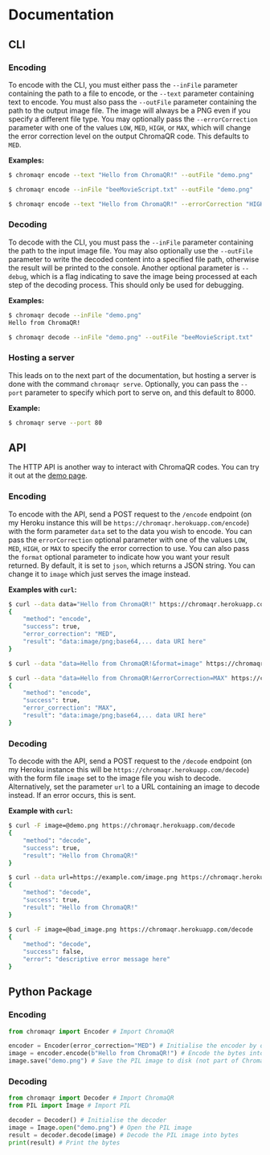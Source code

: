 # Documentation

## CLI

### Encoding
To encode with the CLI, you must either pass the `--inFile` parameter containing the path to a file to encode, or the `--text` parameter containing text to encode. You must also pass the `--outFile` parameter containing the path to the output image file. The image will always be a PNG even if you specify a different file type. You may optionally pass the `--errorCorrection` parameter with one of the values `LOW`, `MED`, `HIGH`, or `MAX`, which will change the error correction level on the output ChromaQR code. This defaults to `MED`.

**Examples:**
```sh
$ chromaqr encode --text "Hello from ChromaQR!" --outFile "demo.png"

$ chromaqr encode --inFile "beeMovieScript.txt" --outFile "demo.png"

$ chromaqr encode --text "Hello from ChromaQR!" --errorCorrection "HIGH"
```

### Decoding
To decode with the CLI, you must pass the `--inFile` parameter containing the path to the input image file. You may also optionally use the `--outFile` parameter to write the decoded content into a specified file path, otherwise the result will be printed to the console. Another optional parameter is `--debug`, which is a flag indicating to save the image being processed at each step of the decoding process. This should only be used for debugging.

**Examples:**
```sh
$ chromaqr decode --inFile "demo.png"
Hello from ChromaQR!

$ chromaqr decode --inFile "demo.png" --outFile "beeMovieScript.txt"
```

### Hosting a server
This leads on to the next part of the documentation, but hosting a server is done with the command `chromaqr serve`. Optionally, you can pass the `--port` parameter to specify which port to serve on, and this default to 8000.

**Example:**
```sh
$ chromaqr serve --port 80
```

## API

The HTTP API is another way to interact with ChromaQR codes. You can try it out at the [demo page](https://chromaqr.herokuapp.com/demo).

### Encoding
To encode with the API, send a POST request to the `/encode` endpoint (on my Heroku instance this will be `https://chromaqr.herokuapp.com/encode`) with the form parameter `data` set to the data you wish to encode. You can pass the `errorCorrection` optional parameter with one of the values `LOW`, `MED`, `HIGH`, or `MAX` to specify the error correction to use. You can also pass the `format` optional parameter to indicate how you want your result returned. By default, it is set to `json`, which returns a JSON string. You can change it to `image` which just serves the image instead.

**Examples with `curl`:**
```sh
$ curl --data data="Hello from ChromaQR!" https://chromaqr.herokuapp.com/encode
{
    "method": "encode",
    "success": true,
    "error_correction": "MED",
    "result": "data:image/png;base64,... data URI here"
}

$ curl --data "data=Hello from ChromaQR!&format=image" https://chromaqr.herokuapp.com/encode --output "demo.png"

$ curl --data "data=Hello from ChromaQR!&errorCorrection=MAX" https://chromaqr.herokuapp.com/encode
{
    "method": "encode",
    "success": true,
    "error_correction": "MAX",
    "result": "data:image/png;base64,... data URI here"
}
```

### Decoding
To decode with the API, send a POST request to the `/decode` endpoint (on my Heroku instance this will be `https://chromaqr.herokuapp.com/decode`) with the form file `image` set to the image file you wish to decode. Alternatively, set the parameter `url` to a URL containing an image to decode instead. If an error occurs, this is sent.

**Example with `curl`:**
```sh
$ curl -F image=@demo.png https://chromaqr.herokuapp.com/decode
{
    "method": "decode",
    "success": true,
    "result": "Hello from ChromaQR!"
}

$ curl --data url=https://example.com/image.png https://chromaqr.herokuapp.com/decode
{
    "method": "decode",
    "success": true,
    "result": "Hello from ChromaQR!"
}

$ curl -F image=@bad_image.png https://chromaqr.herokuapp.com/decode
{
    "method": "decode",
    "success": false,
    "error": "descriptive error message here"
}
```
## Python Package

### Encoding
```py
from chromaqr import Encoder # Import ChromaQR

encoder = Encoder(error_correction="MED") # Initialise the encoder by optionally specifying the error correction level
image = encoder.encode(b"Hello from ChromaQR!") # Encode the bytes into a PIL image
image.save("demo.png") # Save the PIL image to disk (not part of ChromaQR)
```

### Decoding
```py
from chromaqr import Decoder # Import ChromaQR
from PIL import Image # Import PIL

decoder = Decoder() # Initialise the decoder
image = Image.open("demo.png") # Open the PIL image
result = decoder.decode(image) # Decode the PIL image into bytes
print(result) # Print the bytes
```